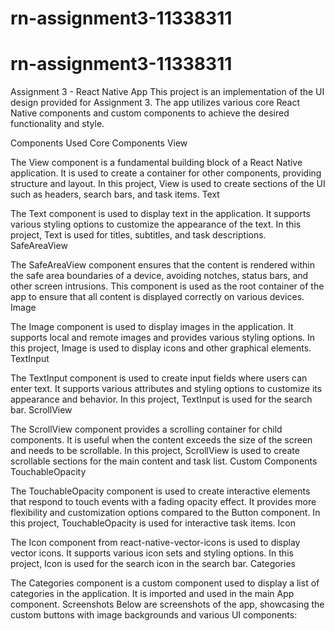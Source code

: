 # rn-assignment3-11338311
# rn-assignment3-11338311
Assignment 3 - React Native App
This project is an implementation of the UI design provided for Assignment 3. The app utilizes various core React Native components and custom components to achieve the desired functionality and style.

Components Used
Core Components
View

The View component is a fundamental building block of a React Native application. It is used to create a container for other components, providing structure and layout. In this project, View is used to create sections of the UI such as headers, search bars, and task items.
Text

The Text component is used to display text in the application. It supports various styling options to customize the appearance of the text. In this project, Text is used for titles, subtitles, and task descriptions.
SafeAreaView

The SafeAreaView component ensures that the content is rendered within the safe area boundaries of a device, avoiding notches, status bars, and other screen intrusions. This component is used as the root container of the app to ensure that all content is displayed correctly on various devices.
Image

The Image component is used to display images in the application. It supports local and remote images and provides various styling options. In this project, Image is used to display icons and other graphical elements.
TextInput

The TextInput component is used to create input fields where users can enter text. It supports various attributes and styling options to customize its appearance and behavior. In this project, TextInput is used for the search bar.
ScrollView

The ScrollView component provides a scrolling container for child components. It is useful when the content exceeds the size of the screen and needs to be scrollable. In this project, ScrollView is used to create scrollable sections for the main content and task list.
Custom Components
TouchableOpacity

The TouchableOpacity component is used to create interactive elements that respond to touch events with a fading opacity effect. It provides more flexibility and customization options compared to the Button component. In this project, TouchableOpacity is used for interactive task items.
Icon

The Icon component from react-native-vector-icons is used to display vector icons. It supports various icon sets and styling options. In this project, Icon is used for the search icon in the search bar.
Categories

The Categories component is a custom component used to display a list of categories in the application. It is imported and used in the main App component.
Screenshots
Below are screenshots of the app, showcasing the custom buttons with image backgrounds and various UI components:

